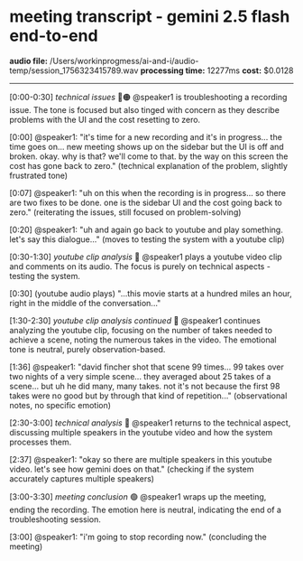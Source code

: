 # meeting transcript - gemini 2.5 flash end-to-end

**audio file:** /Users/workinprogmess/ai-and-i/audio-temp/session_1756323415789.wav
**processing time:** 12277ms
**cost:** $0.0128

---

[0:00-0:30]  _technical issues_ 🔵🟠
@speaker1 is troubleshooting a recording issue.  The tone is focused but also tinged with concern as they describe problems with the UI and the cost resetting to zero.

[0:00] @speaker1: "it's time for a new recording and it's in progress... the time goes on... new meeting shows up on the sidebar but the UI is off and broken. okay. why is that? we'll come to that. by the way on this screen the cost has gone back to zero."
(technical explanation of the problem, slightly frustrated tone)

[0:07] @speaker1: "uh on this when the recording is in progress... so there are two fixes to be done. one is the sidebar UI and the cost going back to zero."
(reiterating the issues, still focused on problem-solving)

[0:20] @speaker1: "uh and again go back to youtube and play something. let's say this dialogue..."
(moves to testing the system with a youtube clip)


[0:30-1:30] _youtube clip analysis_ 🔵
@speaker1 plays a youtube video clip and comments on its audio. The focus is purely on technical aspects - testing the system.

[0:30] (youtube audio plays) "...this movie starts at a hundred miles an hour, right in the middle of the conversation..."


[1:30-2:30] _youtube clip analysis continued_ 🔵
@speaker1 continues analyzing the youtube clip, focusing on the number of takes needed to achieve a scene, noting the numerous takes in the video. The emotional tone is neutral, purely observation-based.

[1:36] @speaker1: "david fincher shot that scene 99 times... 99 takes over two nights of a very simple scene... they averaged about 25 takes of a scene... but uh he did many, many takes.  not it's not because the first 98 takes were no good but by through that kind of repetition..."
(observational notes, no specific emotion)

[2:30-3:00] _technical analysis_ 🔵
@speaker1 returns to the technical aspect, discussing multiple speakers in the youtube video and how the system processes them.


[2:37] @speaker1:  "okay so there are multiple speakers in this youtube video. let's see how gemini does on that."
(checking if the system accurately captures multiple speakers)

[3:00-3:30] _meeting conclusion_ 🟢
@speaker1 wraps up the meeting, ending the recording.  The emotion here is neutral, indicating the end of a troubleshooting session.

[3:00] @speaker1: "i'm going to stop recording now."
(concluding the meeting)